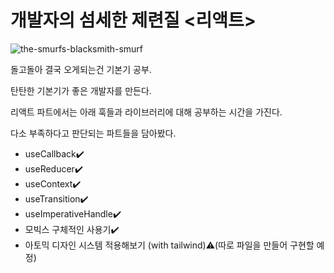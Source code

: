 # 개발자의 섬세한 제련질 <리액트>
![the-smurfs-blacksmith-smurf](https://user-images.githubusercontent.com/52379503/230860933-4be09789-22db-41a3-be65-443233ced587.gif)

돌고돌아 결국 오게되는건 기본기 공부.

탄탄한 기본기가 좋은 개발자를 만든다.

리액트 파트에서는 아래 훅들과 라이브러리에 대해 공부하는 시간을 가진다.

다소 부족하다고 판단되는 파트들을 담아봤다.
- useCallback✔️
- useReducer✔️
- useContext✔️
- useTransition✔️
- useImperativeHandle✔️
- 모빅스 구체적인 사용기✔️
- 아토믹 디자인 시스템 적용해보기 (with tailwind)⚠️(따로 파일을 만들어 구현할 예정)